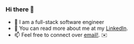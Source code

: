 ### Hi there 👋

- 🔭 I am a full-stack software engineer
- 📖 You can read more about me at my [LinkedIn](https://www.linkedin.com/in/dany-puertas-6018a8205/).
- 📫 Feel free to connect over [email!](puertasmangones@gmail.com). ✉️ 


